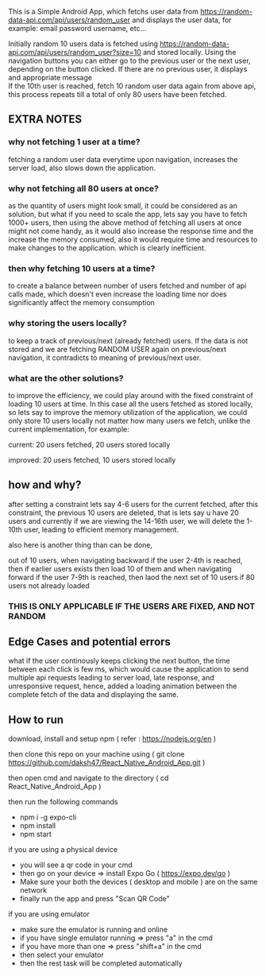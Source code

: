This is a Simple Android App, which fetchs user data from https://random-data-api.com/api/users/random_user and displays the user data,
for example:
	email
	password
	username, etc...
	

Initially random 10 users data is fetched using https://random-data-api.com/api/users/random_user?size=10 and stored locally. Using the navigation buttons you can either go to the previous user or the next user, depending on the button clicked. 
	If there are no previous user, it displays and appropriate message  
	If the 10th user is reached, fetch 10 random user data again from above api, this process repeats till a total of only 80 users have been fetched.

## EXTRA NOTES

### why not fetching 1 user at a time?

fetching a random user data everytime upon navigation, increases the server load, also slows down the application.

### why not fetching all 80 users at once?

as the quantity of users might look small, it could be considered as an solution, but what if you need to scale the app, lets say you have to fetch 1000+ users, then using the above method of fetching all users at once might not come handy, as it would also increase the response time and the increase the memory consumed, also it would require time and resources to make changes to the application. which is clearly inefficient.

### then why fetching 10 users at a time?

to create a balance between number of users fetched and number of api calls made, which doesn't even increase the loading time nor does significantly affect the memory consumption

### why storing the users locally?

to keep a track of previous/next (already fetched) users. If the data is not stored and we are fetching RANDOM USER again on previous/next navigation, it contradicts to meaning of previous/next user.

### what are the other solutions?

to improve the efficiency, we could play around with the fixed constraint of loading 10 users at time. In this case all the users fetched as stored locally, so lets say to improve the memory utilization of the application, we could only store 10 users locally not matter how many users we fetch, unlike the current implementation, for example:

current:
	20 users fetched, 20 users stored locally
 
improved:
	20 users fetched, 10 users stored locally

## how and why?

after setting a constraint lets say 4-6 users for the current fetched, after this constraint, the previous 10 users are deleted, that is lets say u have 20 users and currently if we are viewing the 14-16th user, we will delete the 1-10th user, leading to efficient memory management.

also here is another thing than can be done,

out of 10 users, when navigating backward if the user 2-4th is reached, then if earlier users exists then load 10 of them and when navigating forward if the user 7-9th is reached, then laod the next set of 10 users if 80 users not already loaded

### THIS IS ONLY APPLICABLE IF THE USERS ARE FIXED, AND NOT RANDOM

## Edge Cases and potential errors

what if the user continously keeps clicking the next button, the time between each click is few ms, which would cause the application to send multiple api requests leading to server load, late response, and unresponsive request, hence, added a loading animation between the complete fetch of the data and displaying the same.

## How to run

download, install and setup npm ( refer : https://nodejs.org/en )

then clone this repo on your machine using ( git clone https://github.com/daksh47/React_Native_Android_App.git )

then open cmd and navigate to the directory ( cd React_Native_Android_App )

then run the following commands
 - npm i -g expo-cli
 - npm install
 - npm start

if you are using a physical device
 - you will see a qr code in your cmd
 - then go on your device => install Expo Go ( https://expo.dev/go )
 - Make sure your both the devices ( desktop and mobile ) are on the same network
 - finally run the app and press "Scan QR Code"

if you are using emulator
 - make sure the emulator is running and online
 - if you have single emulator running => press "a" in the cmd
 - if you have more than one => press "shift+a" in the cmd
 - then select your emulator
 - then the rest task will be completed automatically
